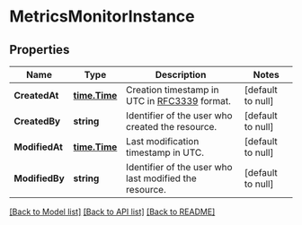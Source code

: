# MetricsMonitorInstance

## Properties
Name | Type | Description | Notes
------------ | ------------- | ------------- | -------------
**CreatedAt** | [**time.Time**](time.Time.md) | Creation timestamp in UTC in [RFC3339](https://tools.ietf.org/html/rfc3339) format. | [default to null]
**CreatedBy** | **string** | Identifier of the user who created the resource. | [default to null]
**ModifiedAt** | [**time.Time**](time.Time.md) | Last modification timestamp in UTC. | [default to null]
**ModifiedBy** | **string** | Identifier of the user who last modified the resource. | [default to null]

[[Back to Model list]](../README.md#documentation-for-models) [[Back to API list]](../README.md#documentation-for-api-endpoints) [[Back to README]](../README.md)

